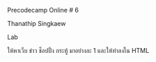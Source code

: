 Precodecamp Online # 6

Thanathip Singkaew

Lab

ให้หาเว็บ ข่าว ช็อปปิ้ง กระทู้ มาอย่างละ 1 และให้ทำลงใน HTML